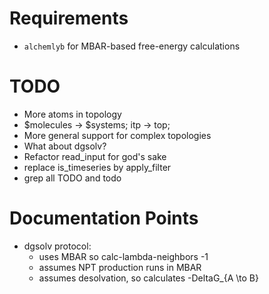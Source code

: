 # Requirements

- ```alchemlyb``` for MBAR-based free-energy calculations

# TODO

- More atoms in topology
- $molecules -> $systems; itp -> top;
- More general support for complex topologies
- What about dgsolv?
- Refactor read_input for god's sake
- replace is_timeseries by apply_filter
- grep all TODO and todo


# Documentation Points

- dgsolv protocol:
    - uses MBAR so calc-lambda-neighbors -1
    - assumes NPT production runs in MBAR
    - assumes desolvation, so calculates -DeltaG_{A \to B}
